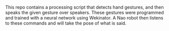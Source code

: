 This repo contains a processing script that detects hand gestures, and then speaks the given gesture over speakers. 
These gestures were programmed and trained with a neural network using Wekinator. A Nao robot then listens to these 
commands and will take the pose of what is said. 
